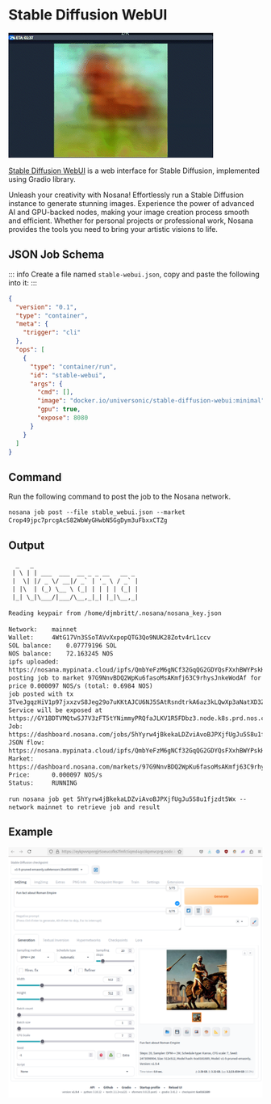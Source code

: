 # Stable Diffusion WebUI

![Stable Diffusion WebUI](./stable_diff.gif)

[Stable Diffusion WebUI](https://github.com/AUTOMATIC1111/stable-diffusion-webui) is a web interface for Stable Diffusion, implemented using Gradio library.

Unleash your creativity with Nosana! Effortlessly run a Stable Diffusion instance to generate stunning images. 
Experience the power of advanced AI and GPU-backed nodes, making your image creation process smooth and efficient. 
Whether for personal projects or professional work, Nosana provides the tools you need to bring your artistic visions to life.

## JSON Job Schema

::: info
Create a file named `stable-webui.json`, copy and paste the following into it:
:::

```json
{
  "version": "0.1",
  "type": "container",
  "meta": {
    "trigger": "cli"
  },
  "ops": [
    {
      "type": "container/run",
      "id": "stable-webui",
      "args": {
        "cmd": [],
        "image": "docker.io/universonic/stable-diffusion-webui:minimal",
        "gpu": true,
        "expose": 8080
      }
    }
  ]
}
```

## Command

Run the following command to post the job to the Nosana network.

```sh:no-line-numbers
nosana job post --file stable_webui.json --market Crop49jpc7prcgAcS82WbWyGHwbN5GgDym3uFbxxCTZg
```

## Output

```sh:no-line-numbers
  _   _
 | \ | | ___  ___  __ _ _ __   __ _
 |  \| |/ _ \/ __|/ _` | '_ \ / _` |
 | |\  | (_) \__ \ (_| | | | | (_| |
 |_| \_|\___/|___/\__,_|_| |_|\__,_|

Reading keypair from /home/djmbritt/.nosana/nosana_key.json

Network:	mainnet
Wallet:		4WtG17Vn3SSoTAVvXxpopQTG3Qo9NUK28Zotv4rL1ccv
SOL balance:	0.07779196 SOL
NOS balance:	72.163245 NOS
ipfs uploaded:	https://nosana.mypinata.cloud/ipfs/QmbYeFzM6gNCf32GqQG2GDYQsFXxhBWYPskHHzooQSURBW
posting job to market 97G9NnvBDQ2WpKu6fasoMsAKmfj63C9rhysJnkeWodAf for price 0.000097 NOS/s (total: 0.6984 NOS)
job posted with tx 3TveJgqzHiV1p97jxxzvS8Jeg29o7uKKtAJCU6NJ5SAtRsndtrkA6az3kLQwXp3aNatXD3ZUrBJ64YetWpTXsTFB!
Service will be exposed at https://GY1BDTVMQtwSJ7V3zFT5tYNimmyPRQfaJLKV1R5FDbz3.node.k8s.prd.nos.ci
Job:		https://dashboard.nosana.com/jobs/5hYyrw4jBkekaLDZviAvoBJPXjfUgJu5S8u1fjzdt5Wx
JSON flow:	https://nosana.mypinata.cloud/ipfs/QmbYeFzM6gNCf32GqQG2GDYQsFXxhBWYPskHHzooQSURBW
Market:		https://dashboard.nosana.com/markets/97G9NnvBDQ2WpKu6fasoMsAKmfj63C9rhysJnkeWodAf
Price:		0.000097 NOS/s
Status:		RUNNING

run nosana job get 5hYyrw4jBkekaLDZviAvoBJPXjfUgJu5S8u1fjzdt5Wx --network mainnet to retrieve job and result
```

## Example


![Stable Diffusion WebUI](./stable_webui.png)



